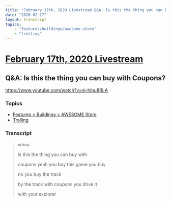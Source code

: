 ```yaml
---
title: "February 17th, 2020 Livestream Q&A: Is this the thing you can buy with Coupons?"
date: "2020-02-17"
layout: transcript
topics:
    - "features/buildings/awesome-store"
    - "trolling"
---
```

# [February 17th, 2020 Livestream](../2020-02-17.md)
## Q&A: Is this the thing you can buy with Coupons?
https://www.youtube.com/watch?v=nj-hjbu8RLA

### Topics
* [Features > Buildings > AWESOME Store](../topics/features/buildings/awesome-store.md)
* [Trolling](../topics/trolling.md)

### Transcript

> whoa
> 
> is this the thing you can buy with
> 
> coupons yeah you buy this game you buy
> 
> no you buy the track
> 
> by the track with coupons you drive it
> 
> with your explorer
> 
